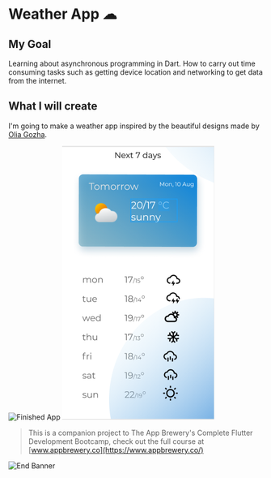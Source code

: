 # Weather App ☁

## My Goal

Learning about asynchronous programming in Dart.
How to carry out time consuming tasks such as getting device location and networking to get data from the internet. 


## What I will create

I'm going to make a weather app inspired by the beautiful designs made by [Olia Gozha](https://dribbble.com/shots/4663154-).

![Finished App](https://github.com/londonappbrewery/Images/blob/master/clima-demo.gif)
![Figma of second screen](https://github.com/FilipLjubic/weather_app/blob/master/images/figma2.png)



>This is a companion project to The App Brewery's Complete Flutter Development Bootcamp, check out the full course at [www.appbrewery.co](https://www.appbrewery.co/)

![End Banner](https://github.com/londonappbrewery/Images/blob/master/readme-end-banner.png)

